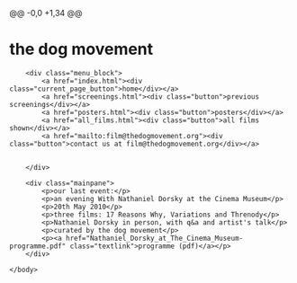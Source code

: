 @@ -0,0 +1,34 @@
<!DOCTYPE html PUBLIC "-//W3C//DTD HTML 4.01 Transitional//EN" "http://www.w3.org/TR/html4/loose.dtd">
<html>
	<head>
		<title>the dog movement</title>
		<link rel="stylesheet" type="text/css" href="style.css">
		<link href='http://fonts.googleapis.com/css?family=Open+Sans' rel='stylesheet' type='text/css'>
		<link href='http://fonts.googleapis.com/css?family=Oxygen' rel='stylesheet' type='text/css'>
		<script type="text/javascript" src="script.js"></script>
	</head>
	<body>
		<h1>the dog movement</h1>

		<div class="menu_block">
			<a href="index.html"><div class="current_page_button">home</div></a>	
			<a href="screenings.html"><div class="button">previous screenings</div></a>
			<a href="posters.html"><div class="button">posters</div></a>
			<a href="all_films.html"><div class="button">all films shown</div></a>
			<a href="mailto:film@thedogmovement.org"><div class="button">contact us at film@thedogmovement.org</div></a>
			

		</div>

		<div class="mainpane">
			<p>our last event:</p>
			<p>an evening With Nathaniel Dorsky at the Cinema Museum</p>
			<p>20th May 2010</p>	
			<p>three films: 17 Reasons Why, Variations and Threnody</p>
			<p>Nathaniel Dorsky in person, with q&a and artist's talk</p>
			<p>curated by the dog movement</p>
			<p><a href="Nathaniel_Dorsky_at_The_Cinema_Museum-programme.pdf" class="textlink">programme (pdf)</a></p>		
		</div>

	</body>
</html>
